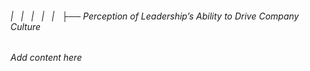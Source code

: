 ###### |   |   |   |   |   ├── Perception of Leadership’s Ability to Drive Company Culture

*Add content here*